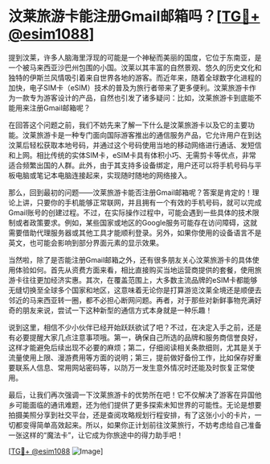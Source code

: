 # 汶莱旅游卡能注册Gmail邮箱吗？[[TG💪+ @esim1088](https://t.me/s/esim1088)]

提到汶莱，许多人脑海里浮现的可能是一个神秘而美丽的国度，它位于东南亚，是一个被马来西亚沙巴州包围的小国。汶莱以其丰富的自然景观、悠久的历史文化和独特的伊斯兰风情吸引着来自世界各地的游客。而近年来，随着全球数字化进程的加快，电子SIM卡（eSIM）技术的普及为旅行者带来了更多便利。汶莱旅游卡作为一款专为游客设计的产品，自然也引发了诸多疑问：比如，汶莱旅游卡到底能不能用来注册Gmail邮箱呢？

在回答这个问题之前，我们不妨先来了解一下什么是汶莱旅游卡以及它的主要功能。汶莱旅游卡是一种专门面向国际游客推出的通信服务产品，它允许用户在到达汶莱后轻松获取本地号码，并通过这个号码使用当地的移动网络进行通话、发短信和上网。相比传统的实体SIM卡，eSIM卡具有体积小巧、无需剪卡等优点，非常适合频繁出国的人群。此外，由于其支持多设备绑定，用户还可以将手机号码与平板电脑或笔记本电脑连接起来，实现随时随地的网络接入。

那么，回到最初的问题——汶莱旅游卡能否注册Gmail邮箱呢？答案是肯定的！理论上讲，只要你的手机能够正常联网，并且拥有一个有效的手机号码，就可以完成Gmail账号的创建过程。不过，在实际操作过程中，可能会遇到一些具体的技术限制或者政策要求。例如，某些国家或地区的Google服务可能存在访问障碍，这就需要借助代理服务器或其他工具才能顺利登录。另外，如果你使用的设备语言不是英文，也可能会影响到部分界面元素的显示效果。

当然啦，除了是否能注册Gmail邮箱之外，还有很多朋友关心汶莱旅游卡的具体使用体验如何。首先从资费方面来看，相比直接购买当地运营商提供的套餐，使用旅游卡往往更加经济实惠。其次，在覆盖范围上，大多数主流品牌的eSIM卡都能够无缝切换至全球多个国家和地区，这意味着无论你是打算游览汶莱全境还是顺便去邻近的马来西亚转一圈，都不必担心断网问题。再者，对于那些对新鲜事物充满好奇的朋友来说，尝试一下这种新型的通信方式本身就是一种乐趣！

说到这里，相信不少小伙伴已经开始跃跃欲试了吧？不过，在决定入手之前，还是有必要提醒大家几点注意事项哦。第一，确保自己所选的品牌和服务商信誉良好，这样才能避免后续出现不必要的麻烦；第二，仔细阅读相关条款细则，尤其是关于流量使用上限、漫游费用等方面的说明；第三，提前做好备份工作，比如保存好重要联系人信息、常用网站密码等，以防万一发生意外情况时还能及时恢复正常使用。

最后，让我们再次强调一下汶莱旅游卡的优势所在吧！它不仅解决了游客在异国他乡可能面临的通讯难题，还为他们提供了更多探索未知世界的可能性。无论是想要拍摄美照分享到社交平台，还是查阅攻略规划行程安排，有了这张小小的卡片，一切都变得简单高效起来。所以，如果你正计划前往汶莱旅行，不妨考虑给自己准备一张这样的“魔法卡”，让它成为你旅途中的得力助手吧！

[[TG💪+ @esim1088](https://t.me/s/esim1088) ![Image](https://i.postimg.cc/4NQfJmqS/Snipaste-2025-05-13-00-14-12.png)]